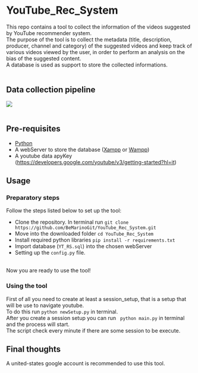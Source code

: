 # YouTube_Rec_System

This repo contains a tool to collect the information of the videos suggested by YouTube recommender system. <br>
The purpose of the tool is to collect the metadata (title, description, producer, channel and category) 
of the suggested videos and keep track of various videos viewed by the user, in order to perform an analysis on the bias of the suggested content. <br>
A database is used as support to store the collected informations.
<br>
<br>

## Data collection pipeline
<img src=https://raw.githubusercontent.com/BeMarinoGit/YouTube_Rec_System/master/pipeline.png> 
<br><br>

## Pre-requisites
 * [Python](https://www.python.org/downloads/) 
 * A webServer to store the database ([Xampp](https://www.apachefriends.org/it/index.html) or [Wampp](https://www.wampserver.com/en/))
 * A youtube data apyKey (https://developers.google.com/youtube/v3/getting-started?hl=it)
 
 
## Usage

### Preparatory steps

Follow the steps listed below to set up the tool:
  * Clone the repository. In terminal run  ``` git clone https://github.com/BeMarinoGit/YouTube_Rec_System.git  ```
  * Move into the downloaded folder ``` cd YouTube_Rec_System ```
  * Install required python libraries ``` pip install -r requirements.txt ```
  * Import database (```YT_RS.sql```) into the chosen webServer
  * Setting up the ```config.py``` file.

<br>
Now you are ready to use the tool!

### Using the tool

First of all you need to create at least a session_setup, that is a setup that will be use to navigate youtube. <br>
To do this run ```python newSetup.py``` in terminal.
<br> After you create a session setup you can run ``` python main.py``` in terminal and the process will start. <br> The script check every minute if there are 
some session to be execute.

## Final thoughts

A united-states google account is recommended to use this tool.
